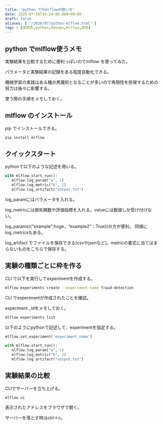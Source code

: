 ```yaml
---
title: 'python でのmlflowの使い方'
date: 2020-07-18T16:24:00.000+09:00
draft: false
aliases: [ "/2020/07/python-mlflow.html" ]
tags : [技術系,python,devops,mlflow,技術]
---
```


## python でmlflow使うメモ

実験結果を比較するために便利っぽいのでmlflow を使ってみた。

パラメータと実験結果の記録をある程度自動化できる。

機械学習の実践はある種の黒魔術となることが多いので再現性を担保するための努力は後々に影響する。

使う際の手順をメモしておく。

## mlflow のインストール
pip でインストールできる。

```sh
pip install mlflow
```

## クイックスタート
pythonで以下のような記述を用いる。

```py
with mlflow.start_run():  
   mlflow.log_param("a", 1)  
   mlflow.log_metric("b", 2)  
   mlflow.log_artifact("output.txt")
```

log\_paramにはパラメータを入れる。

log\_metricには損失関数や評価指標を入れる。valueには数値しか受け付けない。

log\_params({"example":hoge，“example2”：True})の方が便利。 同様にlog\_metricsもある。

log\_artifact でファイルを保存できる(csvやjsonなど)。metricの書式に当てはまらないものをこちらで保存する。

## 実験の種類ごとに枠を作る
CLI で以下を実行してexperimentを作成する。

```sh
mlflow experiments create --experiment-name fraud-detection
```

CLI でexperimentが作成されたことを確認。

experiment \_idをメモしておく。

```sh
mlflow experiments list  

```

以下のようにpythonで記述して、experimentを指定する。

```py
mlflow.set_experiment('experiment_name')  
  
with mlflow.start_run():  
   mlflow.log_param("a", 1)  
   mlflow.log_metric("b", 2)  
   mlflow.log_artifact("output.txt")  

```

## 実験結果の比較

CLIでサーバーを立ち上げる。

```sh
mlflow ui
```

表示されたアドレスをブラウザで開く。

サーバーを落とす時はctrl＋c。
